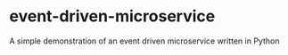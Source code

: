 # event-driven-microservice
A simple demonstration of an event driven microservice written in Python
